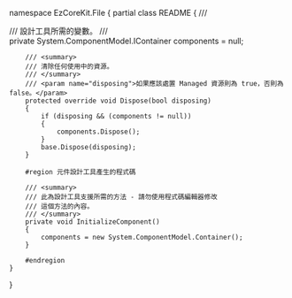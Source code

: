 ﻿namespace EzCoreKit.File
{
    partial class README
    {
        /// <summary>
        /// 設計工具所需的變數。
        /// </summary>
        private System.ComponentModel.IContainer components = null;

        /// <summary> 
        /// 清除任何使用中的資源。
        /// </summary>
        /// <param name="disposing">如果應該處置 Managed 資源則為 true，否則為 false。</param>
        protected override void Dispose(bool disposing)
        {
            if (disposing && (components != null))
            {
                components.Dispose();
            }
            base.Dispose(disposing);
        }

        #region 元件設計工具產生的程式碼

        /// <summary>
        /// 此為設計工具支援所需的方法 - 請勿使用程式碼編輯器修改
        /// 這個方法的內容。
        /// </summary>
        private void InitializeComponent()
        {
            components = new System.ComponentModel.Container();
        }

        #endregion
    }
}
